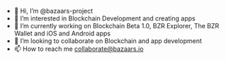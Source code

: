 - 👋 Hi, I’m @bazaars-project
- 👀 I’m interested in Blockchain Development and creating apps
- 🌱 I’m currently working on Blockchain Beta 1.0, BZR Explorer, The BZR Wallet and iOS and Android apps
- 💞️ I’m looking to collaborate on Blockchain and app development
- 📫 How to reach me collaborate@bazaars.io

<!---
bazaars-project/bazaars-project is a ✨ special ✨ repository because its `README.md` (this file) appears on your GitHub profile.
You can click the Preview link to take a look at your changes.
--->
